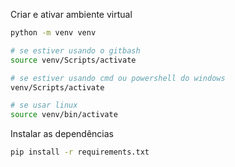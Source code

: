 Criar e ativar ambiente virtual 
```bash
python -m venv venv

# se estiver usando o gitbash
source venv/Scripts/activate

# se estiver usando cmd ou powershell do windows
venv/Scripts/activate

# se usar linux
source venv/bin/activate
```

Instalar as dependências
```bash
pip install -r requirements.txt
```


